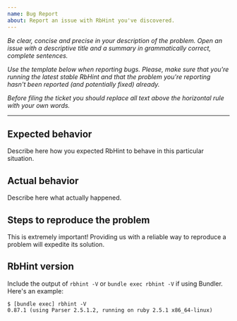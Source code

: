 ```yaml
---
name: Bug Report
about: Report an issue with RbHint you've discovered.
---
```


*Be clear, concise and precise in your description of the problem.
Open an issue with a descriptive title and a summary in grammatically correct,
complete sentences.*

*Use the template below when reporting bugs. Please, make sure that
you're running the latest stable RbHint and that the problem you're reporting
hasn't been reported (and potentially fixed) already.*

*Before filing the ticket you should replace all text above the horizontal
rule with your own words.*

--------

## Expected behavior

Describe here how you expected RbHint to behave in this particular situation.

## Actual behavior

Describe here what actually happened.

## Steps to reproduce the problem

This is extremely important! Providing us with a reliable way to reproduce
a problem will expedite its solution.

## RbHint version

Include the output of `rbhint -V` or `bundle exec rbhint -V` if using Bundler. Here's an example:

```
$ [bundle exec] rbhint -V
0.87.1 (using Parser 2.5.1.2, running on ruby 2.5.1 x86_64-linux)
```

